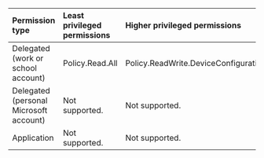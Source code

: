 |Permission type|Least privileged permissions|Higher privileged permissions|
|:---|:---|:---|
|Delegated (work or school account)|Policy.Read.All|Policy.ReadWrite.DeviceConfiguration|
|Delegated (personal Microsoft account)|Not supported.|Not supported.|
|Application|Not supported.|Not supported.|